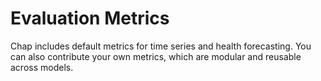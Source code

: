 # Evaluation Metrics

Chap includes default metrics for time series and health forecasting. You can also contribute your own metrics, which are modular and reusable across models.